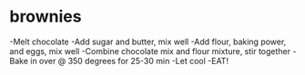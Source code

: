 # brownies

-Melt chocolate
-Add sugar and butter, mix well
-Add flour, baking power, and eggs, mix well
-Combine chocolate mix and flour mixture, stir together
-Bake in over @ 350 degrees for 25-30 min
-Let cool
-EAT!
